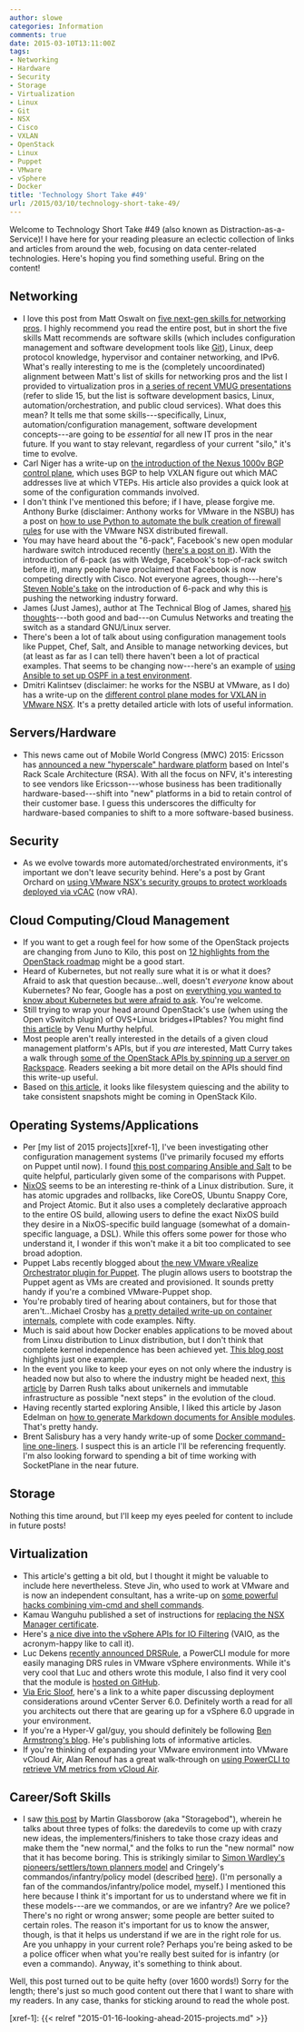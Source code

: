 ```yaml
---
author: slowe
categories: Information
comments: true
date: 2015-03-10T13:11:00Z
tags:
- Networking
- Hardware
- Security
- Storage
- Virtualization
- Linux
- Git
- NSX
- Cisco
- VXLAN
- OpenStack
- Linux
- Puppet
- VMware
- vSphere
- Docker
title: 'Technology Short Take #49'
url: /2015/03/10/technology-short-take-49/
---
```


Welcome to Technology Short Take #49 (also known as Distraction-as-a-Service)! I have here for your reading pleasure an eclectic collection of links and articles from around the web, focusing on data center-related technologies. Here's hoping you find something useful. Bring on the content!

## Networking

* I love this post from Matt Oswalt on [five next-gen skills for networking pros][link-1]. I highly recommend you read the entire post, but in short the five skills Matt recommends are software skills (which includes configuration management and software development tools like [Git][link-2]), Linux, deep protocol knowledge, hypervisor and container networking, and IPv6. What's really interesting to me is the (completely uncoordinated) alignment between Matt's list of skills for networking pros and the list I provided to virtualization pros in [a series of recent VMUG presentations][link-3] (refer to slide 15, but the list is software development basics, Linux, automation/orchestration, and public cloud services). What does this mean? It tells me that some skills---specifically, Linux, automation/configuration management, software development concepts---are going to be _essential_ for all new IT pros in the near future. If you want to stay relevant, regardless of your current "silo," it's time to evolve.
* Carl Niger has a write-up on [the introduction of the Nexus 1000v BGP control plane][link-5], which uses BGP to help VXLAN figure out which MAC addresses live at which VTEPs. His article also provides a quick look at some of the configuration commands involved.
* I don't think I've mentioned this before; if I have, please forgive me. Anthony Burke (disclaimer: Anthony works for VMware in the NSBU) has a post on [how to use Python to automate the bulk creation of firewall rules][link-11] for use with the VMware NSX distributed firewall.
* You may have heard about the "6-pack", Facebook's new open modular hardware switch introduced recently ([here's a post on it][link-14]). With the introduction of 6-pack (as with Wedge, Facebook's top-of-rack switch before it), many people have proclaimed that Facebook is now competing directly with Cisco. Not everyone agrees, though---here's [Steven Noble's take][link-13] on the introduction of 6-pack and why this is pushing the networking industry forward.
* James (Just James), author at The Technical Blog of James, shared [his thoughts][link-18]---both good and bad---on Cumulus Networks and treating the switch as a standard GNU/Linux server.
* There's been a lot of talk about using configuration management tools like Puppet, Chef, Salt, and Ansible to manage networking devices, but (at least as far as I can tell) there haven't been a lot of practical examples. That seems to be changing now---here's an example of [using Ansible to set up OSPF in a test environment][link-25].
* Dmitri Kalintsev (disclaimer: he works for the NSBU at VMware, as I do) has a write-up on the [different control plane modes for VXLAN in VMware NSX][link-26]. It's a pretty detailed article with lots of useful information.

## Servers/Hardware

* This news came out of Mobile World Congress (MWC) 2015: Ericsson has [announced a new "hyperscale" hardware platform][link-29] based on Intel's Rack Scale Architecture (RSA). With all the focus on NFV, it's interesting to see vendors like Ericsson---whose business has been traditionally hardware-based---shift into "new" platforms in a bid to retain control of their customer base. I guess this underscores the difficulty for hardware-based companies to shift to a more software-based business.

## Security

* As we evolve towards more automated/orchestrated environments, it's important we don't leave security behind. Here's a post by Grant Orchard on [using VMware NSX's security groups to protect workloads deployed via vCAC][link-30] (now vRA).

## Cloud Computing/Cloud Management

* If you want to get a rough feel for how some of the OpenStack projects are changing from Juno to Kilo, this post on [12 highlights from the OpenStack roadmap][link-8] might be a good start.
* Heard of Kubernetes, but not really sure what it is or what it does? Afraid to ask that question because...well, doesn't _everyone_ know about Kubernetes? No fear, Google has a post on [everything you wanted to know about Kubernetes but were afraid to ask][link-15]. You're welcome.
* Still trying to wrap your head around OpenStack's use (when using the Open vSwitch plugin) of OVS+Linux bridges+IPtables? You might find [this article][link-22] by Venu Murthy helpful.
* Most people aren't really interested in the details of a given cloud management platform's APIs, but if you _are_ interested, Matt Curry takes a walk through [some of the OpenStack APIs by spinning up a server on Rackspace][link-23]. Readers seeking a bit more detail on the APIs should find this write-up useful.
* Based on [this article][link-24], it looks like filesystem quiescing and the ability to take consistent snapshots might be coming in OpenStack Kilo.

## Operating Systems/Applications

* Per [my list of 2015 projects][xref-1], I've been investigating other configuration management systems (I've primarily focused my efforts on Puppet until now). I found [this post comparing Ansible and Salt][link-4] to be quite helpful, particularly given some of the comparisons with Puppet.
* [NixOS][link-10] seems to be an interesting re-think of a Linux distribution. Sure, it has atomic upgrades and rollbacks, like CoreOS, Ubuntu Snappy Core, and Project Atomic. But it also uses a completely declarative approach to the entire OS build, allowing users to define the exact NixOS build they desire in a NixOS-specific build language (somewhat of a domain-specific language, a DSL). While this offers some power for those who understand it, I wonder if this won't make it a bit too complicated to see broad adoption.
* Puppet Labs recently blogged about [the new VMware vRealize Orchestrator plugin for Puppet][link-12]. The plugin allows users to bootstrap the Puppet agent as VMs are created and provisioned. It sounds pretty handy if you're a combined VMware-Puppet shop.
* You're probably tired of hearing about containers, but for those that aren't...Michael Crosby has [a pretty detailed write-up on container internals][link-19], complete with code examples. Nifty.
* Much is said about how Docker enables applications to be moved about from Linxu distribution to Linux distribution, but I don't think that complete kernel independence has been achieved yet. [This blog post][link-20] highlights just one example.
* In the event you like to keep your eyes on not only where the industry is headed now but also to where the industry might be headed next, [this article][link-21] by Darren Rush talks about unikernels and immutable infrastructure as possible "next steps" in the evolution of the cloud.
* Having recently started exploring Ansible, I liked this article by Jason Edelman on [how to generate Markdown documents for Ansible modules][link-27]. That's pretty handy.
* Brent Salisbury has a very handy write-up of some [Docker command-line one-liners][link-28]. I suspect this is an article I'll be referencing frequently. I'm also looking forward to spending a bit of time working with SocketPlane in the near future.

## Storage

Nothing this time around, but I'll keep my eyes peeled for content to include in future posts!

## Virtualization

* This article's getting a bit old, but I thought it might be valuable to include here nevertheless. Steve Jin, who used to work at VMware and is now an independent consultant, has a write-up on [some powerful hacks combining vim-cmd and shell commands][link-6].
* Kamau Wanguhu published a set of instructions for [replacing the NSX Manager certificate][link-7].
* Here's [a nice dive into the vSphere APIs for IO Filtering][link-9] (VAIO, as the acronym-happy like to call it).
* Luc Dekens [recently announced DRSRule][link-16], a PowerCLI module for more easily managing DRS rules in VMware vSphere environments. While it's very cool that Luc and others wrote this module, I also find it very cool that the module is [hosted on GitHub][link-17].
* [Via Eric Sloof][link-34], here's a link to a white paper discussing deployment considerations around vCenter Server 6.0. Definitely worth a read for all you architects out there that are gearing up for a vSphere 6.0 upgrade in your environment.
* If you're a Hyper-V gal/guy, you should definitely be following [Ben Armstrong's blog][link-35]. He's publishing lots of informative articles.
* If you're thinking of expanding your VMware environment into VMware vCloud Air, Alan Renouf has a great walk-through on [using PowerCLI to retrieve VM metrics from vCloud Air][link-36].

## Career/Soft Skills

* I saw [this post][link-31] by Martin Glassborow (aka "Storagebod"), wherein he talks about three types of folks: the daredevils to come up with crazy new ideas, the implementers/finishers to take those crazy ideas and make them the "new normal," and the folks to run the "new normal" now that it has become boring. This is strikingly similar to [Simon Wardley's pioneers/settlers/town planners model][link-32] and Cringely's commandos/infantry/policy model (described [here][link-33]). (I'm personally a fan of the commandos/infantry/police model, myself.) I mentioned this here because I think it's important for us to understand where we fit in these models---are we commandos, or are we infantry? Are we police? There's no right or wrong answer; some people are better suited to certain roles. The reason it's important for us to know the answer, though, is that it helps us understand if we are in the right role for us. Are you unhappy in your current role? Perhaps you're being asked to be a police officer when what you're really best suited for is infantry (or even a commando). Anyway, it's something to think about.

Well, this post turned out to be quite hefty (over 1600 words!) Sorry for the length; there's just so much good content out there that I want to share with my readers. In any case, thanks for sticking around to read the whole post.

[link-1]: http://keepingitclassless.net/2015/02/five-next-gen-net-skills/
[link-2]: http://www.git-scm.com/
[link-3]: https://speakerdeck.com/slowe/closing-the-cloud-skills-gap
[link-4]: http://club.black.co.at/log/posts/2014-10-13-progress-monday-2/
[link-5]: http://comeroutewithme.com/2014/10/04/1000v-bgp-vxlan-control-plane/
[link-6]: http://www.doublecloud.org/2013/12/powerful-hacks-with-esxi-vim-cmd-command-together-with-shell-commands/
[link-7]: http://www.borgcube.com/blogs/2014/10/nsx-replace-manager-certificate/
[link-8]: http://opensource.com/business/15/1/openstack-overviews-program-technical-leads
[link-9]: http://blogs.vmware.com/vsphere/2015/02/vaio_filters.html
[link-10]: http://nixos.org
[link-11]: http://networkinferno.net/bulk-creation-of-nsx-rules-with-python
[link-12]: http://puppetlabs.com/blog/new-vmware-vrealize-orchestrator-puppet-plugin
[link-13]: http://www.sonn.com/2015/02/12/the-value-of-the-facebook-wedge-and-6-pack-switches/
[link-14]: https://code.facebook.com/posts/717010588413497/introducing-6-pack-the-first-open-hardware-modular-switch/
[link-15]: http://googlecloudplatform.blogspot.com/2015/01/everything-you-wanted-to-know-about-Kubernetes-but-were-afraid-to-ask.html
[link-16]: http://www.lucd.info/2015/01/22/drsrule-drs-rules-and-groups-module/
[link-17]: https://github.com/PowerCLIGoodies/DRSRule
[link-18]: https://ttboj.wordpress.com/2014/11/04/the-switch-as-an-ordinary-gnulinux-server/
[link-19]: http://crosbymichael.com/creating-containers-part-1.html
[link-20]: http://www.fewbytes.com/docker-selinux-and-the-myth-of-kernel-indipendence/
[link-21]: https://medium.com/@darrenrush/after-docker-unikernels-and-immutable-infrastructure-93d5a91c849e
[link-22]: http://thenewstack.io/solving-a-common-beginners-problem-when-pinging-from-an-openstack-instance/
[link-23]: http://mattcurry.com/2015/02/11/spinning-up-a-server-with-the-openstack-api/
[link-24]: http://www.sebastien-han.fr/blog/2015/02/09/openstack-perform-consistent-snapshots-with-qemu-guest-agent/
[link-25]: https://remote-lab.net/ospf-lab-provisioning-on-ios-with-ansible/
[link-26]: https://telecomoccasionally.wordpress.com/2015/01/11/nsx-for-vsphere-vxlan-control-plane-modes-explained/
[link-27]: http://www.jedelman.com/home/generating-web-docs-for-ansible-modules
[link-28]: http://networkstatic.net/docker-one-liners/
[link-29]: http://www.ericsson.com/mwc2015/launches/hyperscale-datacenter-system-ericsson-hds-8000
[link-30]: http://grantorchard.com/vcac/implementation/protecting-vcac-workloads-nsx-security-groups/
[link-31]: http://www.storagebod.com/wordpress/?p=1731
[link-32]: http://blog.gardeviance.org/2012/06/pioneers-settlers-and-town-planners.html
[link-33]: http://blog.codinghorror.com/commandos-infantry-and-police/
[link-34]: http://www.ntpro.nl/blog/archives/2868-VMware-vCenter-Server-6.0-Deployment-Guide.html
[link-35]: http://blogs.msdn.com/b/virtual_pc_guy/
[link-36]: http://www.virtu-al.net/2015/02/20/retrieving-vm-metrics-from-vcloud-air/
[xref-1]: {{< relref "2015-01-16-looking-ahead-2015-projects.md" >}}
